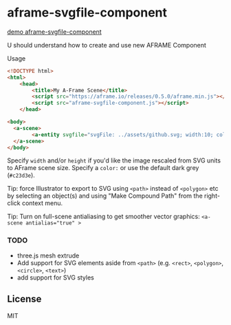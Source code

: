 # aframe-svgfile-component

[demo aframe-svgfile-component](http://7dir.ru/aframe-svgfile-component/)

U should understand how to create and use new AFRAME Component

Usage
```html
<!DOCTYPE html>
<html>
	<head>
		<title>My A-Frame Scene</title>
		<script src="https://aframe.io/releases/0.5.0/aframe.min.js"></script>
		<script src="aframe-svgfile-component.js"></script>
	</head>

<body>
  <a-scene>
        <a-entity svgfile="svgFile: ../assets/github.svg; width:10; color: red" position="0 0 -3" rotation="0 0 0"></a-entity>
  </a-scene>
</body>
```

Specify `width` and/or `height` if you'd like the image rescaled from SVG units to AFrame scene size. Specify a `color:` or use the default dark grey (`#c23d3e`).

Tip: force Illustrator to export to SVG using `<path>` instead of `<polygon>` etc by selecting an object(s) and using "Make Compound Path" from the right-click context menu.

Tip: Turn on full-scene antialiasing to get smoother vector graphics: `<a-scene antialias="true" >`


### TODO
- three.js mesh extrude
- Add support for SVG elements aside from `<path>` (e.g. `<rect>`, `<polygon>`, `<circle>`, `<text>`)
- add support for SVG styles

### 


## License
MIT

